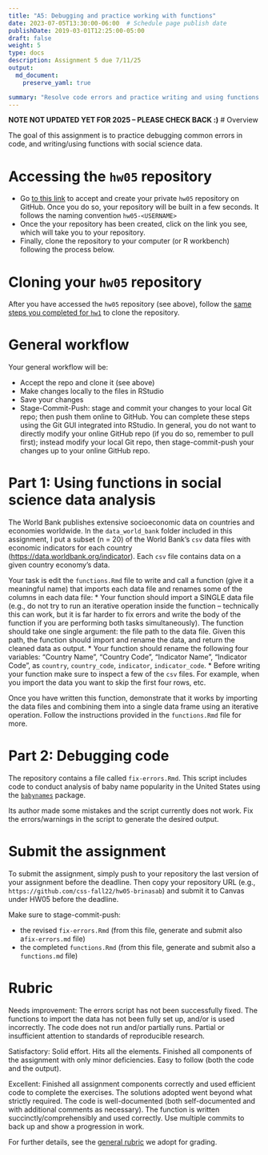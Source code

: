 ```yaml
---
title: "A5: Debugging and practice working with functions"
date: 2023-07-05T13:30:00-06:00  # Schedule page publish date
publishDate: 2019-03-01T12:25:00-05:00
draft: false
weight: 5
type: docs
description: Assignment 5 due 7/11/25
output:
  md_document:
    preserve_yaml: true

summary: "Resolve code errors and practice writing and using functions with social science data."
---
```


**NOTE NOT UPDATED YET FOR 2025 – PLEASE CHECK BACK :)** \# Overview

The goal of this assignment is to practice debugging common errors in
code, and writing/using functions with social science data.

# Accessing the `hw05` repository

- Go [to this link](https://classroom.github.com/a/7REwA96x) to accept
  and create your private `hw05` repository on GitHub. Once you do so,
  your repository will be built in a few seconds. It follows the naming
  convention `hw05-<USERNAME>`  
- Once the your repository has been created, click on the link you see,
  which will take you to your repository.
- Finally, clone the repository to your computer (or R workbench)
  following the process below.

# Cloning your `hw05` repository

After you have accessed the `hw05` repository (see above), follow the
[same steps you completed for `hw1`](/homework/edit-readme/) to clone
the repository.

# General workflow

Your general workflow will be:

- Accept the repo and clone it (see above)
- Make changes locally to the files in RStudio
- Save your changes
- Stage-Commit-Push: stage and commit your changes to your local Git
  repo; then push them online to GitHub. You can complete these steps
  using the Git GUI integrated into RStudio. In general, you do not want
  to directly modify your online GitHub repo (if you do so, remember to
  pull first); instead modify your local Git repo, then
  stage-commit-push your changes up to your online GitHub repo.

# Part 1: Using functions in social science data analysis

The World Bank publishes extensive socioeconomic data on countries and
economies worldwide. In the `data_world_bank` folder included in this
assignment, I put a subset (n = 20) of the World Bank’s `csv` data files
with economic indicators for each country
(<https://data.worldbank.org/indicator>). Each `csv` file contains data
on a given country economy’s data.

Your task is edit the `functions.Rmd` file to write and call a function
(give it a meaningful name) that imports each data file and renames some
of the columns in each data file: \* Your function should import a
SINGLE data file (e.g., do not try to run an iterative operation inside
the function – technically this can work, but it is far harder to fix
errors and write the body of the function if you are performing both
tasks simultaneously). The function should take one single argument: the
file path to the data file. Given this path, the function should import
and rename the data, and return the cleaned data as output. \* Your
function should rename the following four variables: “Country Name”,
“Country Code”, “Indicator Name”, “Indicator Code”, as `country`,
`country_code`, `indicator`, `indicator_code`. \* Before writing your
function make sure to inspect a few of the `csv` files. For example,
when you import the data you want to skip the first four rows, etc.

Once you have written this function, demonstrate that it works by
importing the data files and combining them into a single data frame
using an iterative operation. Follow the instructions provided in the
`functions.Rmd` file for more.

<!--
Once you have the data imported, write a brief report exploring and analyzing at least [two variables in the data](http://data.worldbank.org/indicator). Use a combination of descriptive statistics, tables, and figures, and present your results and analysis in a coherent and interpretable manner. The main point is that your report should not just be code and output from R - you also need to include your own written analysis. Submitting the report as an [Quarto document](http://rmarkdown.rstudio.com/) will make this much easier (and is in fact mandatory).
-->

# Part 2: Debugging code

The repository contains a file called `fix-errors.Rmd`. This script
includes code to conduct analysis of baby name popularity in the United
States using the [`babynames`](http://hadley.github.io/babynames/)
package.

Its author made some mistakes and the script currently does not work.
Fix the errors/warnings in the script to generate the desired output.

# Submit the assignment

To submit the assignment, simply push to your repository the last
version of your assignment before the deadline. Then copy your
repository URL (e.g., `https://github.com/css-fall22/hw05-brinasab`) and
submit it to Canvas under HW05 before the deadline.

Make sure to stage-commit-push:

- the revised `fix-errors.Rmd` (from this file, generate and submit also
  a`fix-errors.md` file)
- the completed `functions.Rmd` (from this file, generate and submit
  also a `functions.md` file)

# Rubric

Needs improvement: The errors script has not been successfully fixed.
The functions to import the data has not been fully set up, and/or is
used incorrectly. The code does not run and/or partially runs. Partial
or insufficient attention to standards of reproducible research.

Satisfactory: Solid effort. Hits all the elements. Finished all
components of the assignment with only minor deficiencies. Easy to
follow (both the code and the output).

Excellent: Finished all assignment components correctly and used
efficient code to complete the exercises. The solutions adopted went
beyond what strictly required. The code is well-documented (both
self-documented and with additional comments as necessary). The function
is written succinctly/comprehensibly and used correctly. Use multiple
commits to back up and show a progression in work.

For further details, see the [general
rubric](/faq/homework-evaluations/) we adopt for grading.

<!-- # Acknowledgments -->
<!-- ```{r child = here::here("R", "_ack_ben.Rmd")} -->
<!-- ``` -->
